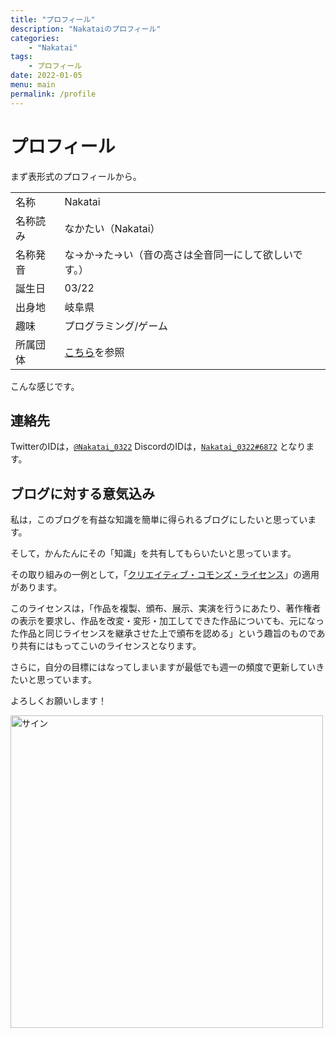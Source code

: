 ```yaml
---
title: "プロフィール"
description: "Nakataiのプロフィール"
categories: 
    - "Nakatai"
tags:
    - プロフィール
date: 2022-01-05
menu: main
permalink: /profile
---
```


# プロフィール

まず表形式のプロフィールから。

|          |                                                     |
| -------- | --------------------------------------------------- |
| 名称     | Nakatai                                             |
| 名称読み | なかたい（Nakatai）                                 |
| 名称発音 | な→か→た→い（音の高さは全音同一にして欲しいです。） |
| 誕生日   | 03/22                                               |
| 出身地   | 岐阜県                                              |
| 趣味     | プログラミング/ゲーム                               |
| 所属団体 | [こちら](https://go.nakatai.ga/orgs)を参照          |

こんな感じです。

## 連絡先

TwitterのIDは，[`@Nakatai_0322`](https://twitter.com/Nakatai_0322)
DiscordのIDは，[`Nakatai_0322#6872`](https://discord.com/users/584692865939275779)
となります。

## ブログに対する意気込み

私は，このブログを有益な知識を簡単に得られるブログにしたいと思っています。

そして，かんたんにその「知識」を共有してもらいたいと思っています。

その取り組みの一例として，「[クリエイティブ・コモンズ・ライセンス](https://creativecommons.org/licenses/by-sa/4.0/deed.ja)」の適用があります。

このライセンスは，「作品を複製、頒布、展示、実演を行うにあたり、著作権者の表示を要求し、作品を改変・変形・加工してできた作品についても、元になった作品と同じライセンスを継承させた上で頒布を認める」という趣旨のものであり共有にはもってこいのライセンスとなります。

さらに，自分の目標にはなってしまいますが最低でも週一の頻度で更新していきたいと思っています。

よろしくお願いします！

<img src="https://cdn.nakatai.ga/img/sign.webp" width="500" alt="サイン">
